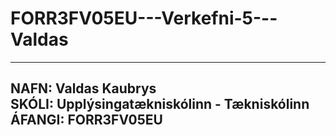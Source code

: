 # FORR3FV05EU---Verkefni-5---Valdas
---
**NAFN:** Valdas Kaubrys  
**SKÓLI:** Upplýsingatækniskólinn - Tækniskólinn  
**ÁFANGI:** FORR3FV05EU  
---

